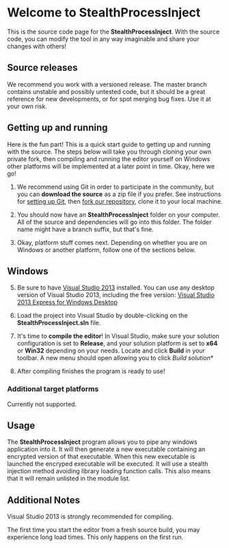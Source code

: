 Welcome to StealthProcessInject
=======================

This is the source code page for the **StealthProcessInject**.  With the source code, you can modify the tool in any way imaginable and share your changes with others!

Source releases
---------------

We recommend you work with a versioned release. The master branch contains unstable and possibly untested code, but it should be a great reference for new developments, or for spot merging bug fixes. Use it at your own risk.  

Getting up and running
----------------------

Here is the fun part!  This is a quick start guide to getting up and running with the source.  The steps below will take you through cloning your own private fork, then compiling and 
running the editor yourself on Windows other platforms will be implemented at a later point in time.  Okay, here we go!

1. We recommend using Git in order to participate in the community, but you can **download the source** as a zip file if you prefer. See instructions for 
   [setting up Git](http://help.github.com/articles/set-up-git), then [fork our repository](https://help.github.com/articles/fork-a-repo), clone it to your local machine.
   
2. You should now have an **StealthProcessInject** folder on your computer.  All of the source and dependencies will go into this folder.  The folder name might have a branch suffix, but that's fine.

3. Okay, platform stuff comes next.  Depending on whether you are on Windows or another platform, follow one of the sections below.

## Windows

5. Be sure to have [Visual Studio 2013](http://www.microsoft.com/en-us/download/details.aspx?id=40787) installed.  You can use any 
   desktop version of Visual Studio 2013, including the free version:  [Visual Studio 2013 Express for Windows Desktop](http://www.microsoft.com/en-us/download/details.aspx?id=40787)

6. Load the project into Visual Studio by double-clicking on the **StealthProcessInject.sln** file.

7. It's time to **compile the editor**!  In Visual Studio, make sure your solution configuration is set to **Release**, and your solution 
   platform is set to **x64** or **Win32** depending on your needs. Locate and click **Build** in your toolbar. A new menu should open allowing you to click *Build solution**

8. After compiling finishes the program is ready to use!

### Additional target platforms

Currently not supported.

Usage
-----

The **StealthProcessInject** program allows you to pipe any windows application into it. It will then generate a new executable containing an encrypted version of that executable. When this new executable is launched the encryped executable will be executed. It will use a stealth injection method avoiding library loading function calls. This also means that it will remain unlisted in the module list.

Additional Notes
----------------

Visual Studio 2013 is strongly recommended for compiling.

The first time you start the editor from a fresh source build, you may experience long load times.  This only happens on the first run.